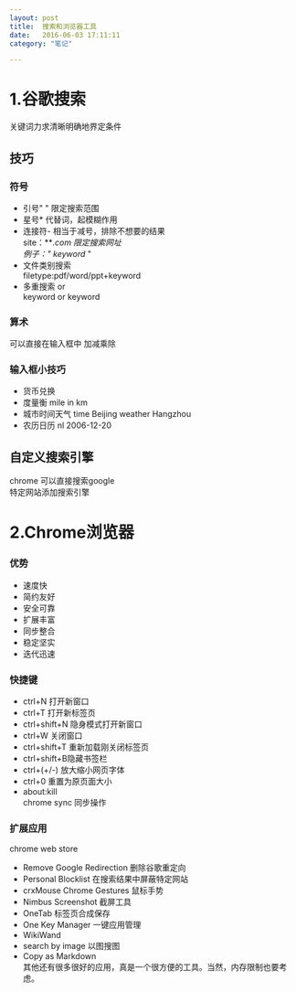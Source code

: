```yaml
---
layout: post   
title:  搜索和浏览器工具  
date:   2016-06-03 17:11:11  
category: "笔记"

---
```

# 1.谷歌搜索
关键词力求清晰明确地界定条件    
## 技巧  
### 符号  
* 引号" " 限定搜索范围  
* 星号*   代替词，起模糊作用  
* 连接符- 相当于减号，排除不想要的结果     
  site：***.com 限定搜索网址  
  例子：" keyword* " 
* 文件类别搜索   
  filetype:pdf/word/ppt+keyword  
* 多重搜索 or  
  keyword or keyword
### 算术
  可以直接在输入框中 加减乘除
### 输入框小技巧
* 货币兑换 
* 度量衡   mile in km
* 城市时间天气  time Beijing  weather Hangzhou
* 农历日历 nl 2006-12-20  
## 自定义搜索引擎  
chrome 可以直接搜索google  
特定网站添加搜索引擎
# 2.Chrome浏览器  
### 优势
* 速度快  
* 简约友好  
* 安全可靠
* 扩展丰富
* 同步整合
* 稳定坚实
* 迭代迅速
### 快捷键
* ctrl+N 打开新窗口
* ctrl+T 打开新标签页
* ctrl+shift+N 隐身模式打开新窗口
* ctrl+W 关闭窗口
* ctrl+shift+T 重新加载刚关闭标签页
* ctrl+shift+B隐藏书签栏
* ctrl+(+/-) 放大缩小网页字体
* ctrl+0 重置为原页面大小
* about:kill  
chrome sync 同步操作
### 扩展应用
chrome web store 
* Remove Google Redirection 删除谷歌重定向  
* Personal Blocklist 在搜索结果中屏蔽特定网站  
* crxMouse Chrome Gestures 鼠标手势
* Nimbus Screenshot 截屏工具
* OneTab 标签页合成保存
* One Key Manager 一键应用管理
* WikiWand
* search by image 以图搜图 
* Copy as Markdown  
其他还有很多很好的应用，真是一个很方便的工具。当然，内存限制也要考虑。
